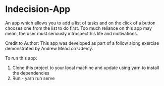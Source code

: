 # Indecision-App
An app which allows you to add a list of tasks and on the click of a button chooses one from the list to do first. Too much reliance on this app may mean, the user must seriously introspect his life and motivations.

Credit to Author: This app was developed as part of a follow along exercise demonstrated by Andrew Mead on Udemy.


To run this app:
1) Clone this project to your local machine and update using yarn to install the dependencies
2) Run - yarn run serve
